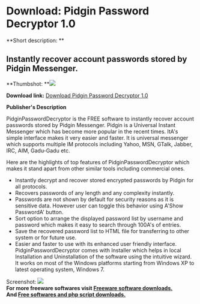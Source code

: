# Download: Pidgin Password Decryptor 1.0

**Short description: **

## Instantly recover account passwords stored by Pidgin Messenger.

  
**Thumbshot: **![](http://www.freewarefiles.com/screenshot/pidginpassworddecryptor_md.jpg)   
  
**Download link:** [Download Pidgin Password Decryptor 1.0](http://freesoftwares.boysofts.com/Pidgin-Password-Decryptor_program_63575.html)  
  

**Publisher's Description**  
  

PidginPasswordDecryptor is the FREE software to instantly recover account
passwords stored by Pidgin Messenger. Pidgin is a Universal Instant Messenger
which has become more popular in the recent times. ItA's simple interface
makes it very easier and faster. It is universal messenger which supports
multiple IM protocols including Yahoo, MSN, GTalk, Jabber, IRC, AIM, Gadu-Gadu
etc.

Here are the highlights of top features of PidginPasswordDecryptor which makes
it stand apart from other similar tools including commercial ones.

  * Instantly decrypt and recover stored encrypted passwords by Pidgin for all protocols. 
  * Recovers passwords of any length and any complexity instantly. 
  * Passwords are not shown by default for security reasons as it is sensitive data. However user can toggle this behavior using A'Show PasswordA' button. 
  * Sort option to arrange the displayed password list by username and password which makes it easy to search through 100A's of entries. 
  * Save the recovered password list to HTML file for transferring to other system or for future use. 
  * Easier and faster to use with its enhanced user friendly interface. 
PidginPasswordDecryptor comes with Installer which helps in local Installation
and Uninstallation of the software using the intuitive wizard. It works on
most of the Windows platforms starting from Windows XP to latest operating
system, Windows 7.

  
  
Screenshot:
![](http://www.freewarefiles.com/screenshot/pidginpassworddecryptor.jpg)  
**For more freeware softwares visit [Freeware software downloads.](http://freesoftwares.boysofts.com/)**   
**And [Free softwares and php script downloads.](http://www.boysofts.com/)**

